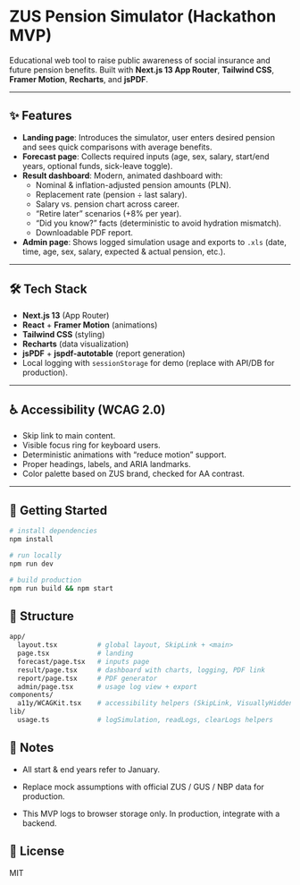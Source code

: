 # ZUS Pension Simulator (Hackathon MVP)

Educational web tool to raise public awareness of social insurance and future pension benefits.
Built with **Next.js 13 App Router**, **Tailwind CSS**, **Framer Motion**, **Recharts**, and **jsPDF**.

---

## ✨ Features

- **Landing page**: Introduces the simulator, user enters desired pension and sees quick comparisons with average benefits.
- **Forecast page**: Collects required inputs (age, sex, salary, start/end years, optional funds, sick-leave toggle).
- **Result dashboard**: Modern, animated dashboard with:
  - Nominal & inflation-adjusted pension amounts (PLN).
  - Replacement rate (pension ÷ last salary).
  - Salary vs. pension chart across career.
  - “Retire later” scenarios (+8% per year).
  - “Did you know?” facts (deterministic to avoid hydration mismatch).
  - Downloadable PDF report.
- **Admin page**: Shows logged simulation usage and exports to `.xls` (date, time, age, sex, salary, expected & actual pension, etc.).

---

## 🛠️ Tech Stack

- **Next.js 13** (App Router)
- **React** + **Framer Motion** (animations)
- **Tailwind CSS** (styling)
- **Recharts** (data visualization)
- **jsPDF** + **jspdf-autotable** (report generation)
- Local logging with `sessionStorage` for demo (replace with API/DB for production).

---

## ♿ Accessibility (WCAG 2.0)

- Skip link to main content.
- Visible focus ring for keyboard users.
- Deterministic animations with “reduce motion” support.
- Proper headings, labels, and ARIA landmarks.
- Color palette based on ZUS brand, checked for AA contrast.

---

## 🚀 Getting Started

```bash
# install dependencies
npm install

# run locally
npm run dev

# build production
npm run build && npm start
```

## 📂 Structure

```bash
app/
  layout.tsx          # global layout, SkipLink + <main>
  page.tsx            # landing
  forecast/page.tsx   # inputs page
  result/page.tsx     # dashboard with charts, logging, PDF link
  report/page.tsx     # PDF generator
  admin/page.tsx      # usage log view + export
components/
  a11y/WCAGKit.tsx    # accessibility helpers (SkipLink, VisuallyHidden, focusRing)
lib/
  usage.ts            # logSimulation, readLogs, clearLogs helpers
```

## 📜 Notes

- All start & end years refer to January.

- Replace mock assumptions with official ZUS / GUS / NBP data for production.

- This MVP logs to browser storage only. In production, integrate with a backend.

## 📝 License
MIT
